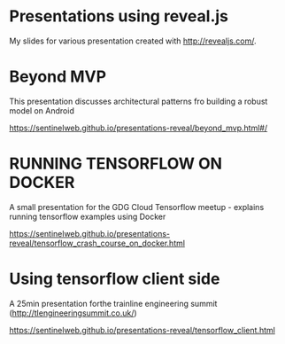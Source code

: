 # Presentations using reveal.js

My slides for various presentation created with http://revealjs.com/.

# Beyond MVP

This presentation discusses architectural patterns fro building a robust model on Android

https://sentinelweb.github.io/presentations-reveal/beyond_mvp.html#/

# RUNNING TENSORFLOW ON DOCKER

A small presentation for the GDG Cloud Tensorflow meetup - explains running tensorflow examples using Docker

https://sentinelweb.github.io/presentations-reveal/tensorflow_crash_course_on_docker.html

# Using tensorflow client side

A 25min presentation forthe trainline engineering summit (http://tlengineeringsummit.co.uk/)

https://sentinelweb.github.io/presentations-reveal/tensorflow_client.html
